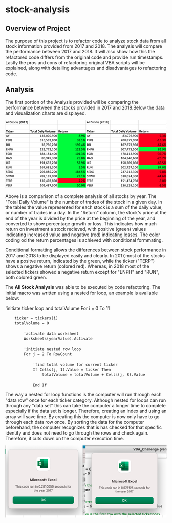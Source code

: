 # stock-analysis

## Overview of Project

The purpose of this project is to refactor code to analyze stock data from all stock information provided from 2017 and 2018. The analysis will compare the performance between 2017 and 2018. It will also show how this the refactored code differs from the original code and provide run timestamps. Lastly the pros and cons of refactoring original VBA scripts will be explained, along with detailing advantages and disadvantages to refactoring code.

## Analysis

The first portion of the Analysis provided will be comparing the performance between the stocks provided in 2017 and 2018.Below the data and visualization charts are displayed.

 <img src="Resources\AllStockComparison.png" style="zoom: 80%;" />
 
 Above is a comparison of a complete analysis of all stocks by year. The "Total Daily Volume" is the number of trades of the stock in a given day. In the tables the value represented for each stock is a sum of the daily volue, or number of trades in a day. In the "Return" column, the stock's price at the end of the year is divided by the price at the beginning of the year, and converted to show percentage growth or loss. This indicates how much return on investment a stock recieved, with positive (green) values indicating increased value and negative (red) indicating losses. The color coding od the return percentages is achieved with conditional formmating.
 
 Conditional formatting allows the differences between stock performance in 2017 and 2018 to be displayed easily and clearly. In 2017,most of the stocks have a positve return, indicated by the green, while the ticker ("TERP") shows a negative return (colored red). Whereas, in 2018 most of the selected tickers showed a negative return except for "ENPH" and "RUN", both colored green.
 
The **All Stock Analysis** was able to be executed by code refactoring. The initial macro was written using a nested for loop, an example is available below:

 'initiate ticker loop and totalVolume
    For i = 0 To 11
    
        ticker = tickers(i)
        totalVolume = 0
       
            'activate data worksheet
            Worksheets(yearValue).Activate
            
            'initiate nested row loop
            For j = 2 To RowCount
            
                'find total volume for current ticker
                If Cells(j, 1).Value = ticker Then
                    totalVolume = totalVolume + Cells(j, 8).Value
                
                End If
                
                
The way a nested for loop functions is the computer will run through each "data row" once for each ticker category. Although nested for loops can run through any "data set" this can take the computer a longer time to complete especially if the data set is longer. Therefore, creating an index and using an array will save time. By creating this the computer is now only have to go through each data row once. By sorting the data for the computer beforehand, the computer recognizes that is has checked for that specific identify and does not need to go through the rows and check again. Therefore, it cuts down on the computer execution time.

 
 <img src="Resources\TimerDiff.png" style=";" /> 
 
 
 
 
 
